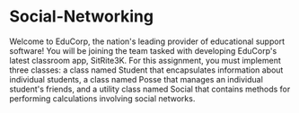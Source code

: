 # Social-Networking
Welcome to EduCorp, the nation's leading provider of educational support software! You will be joining the team tasked with developing EduCorp's latest classroom app, SitRite3K.  For this assignment, you must implement three classes: a class named Student that encapsulates information about individual students, a class named Posse that manages an individual student's friends, and a utility class named Social that contains methods for performing calculations involving social networks.
